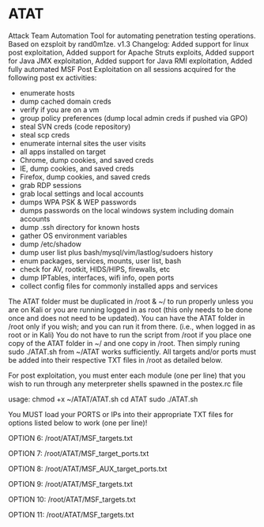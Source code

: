 # ATAT
Attack Team Automation Tool for automating penetration testing operations. Based on ezsploit by rand0m1ze.
v1.3 Changelog:
Added support for linux post exploitation,
Added support for Apache Struts exploits,
Added support for Java JMX exploitation,
Added support for Java RMI exploitation,
Added fully automated MSF Post Exploitation on all sessions acquired for the following post ex activities:
- enumerate hosts
- dump cached domain creds
- verify if you are on a vm
- group policy preferences (dump local admin creds if pushed via GPO)
- steal SVN creds (code repository)
- steal scp creds
- enumerate internal sites the user visits
- all apps installed on target
- Chrome, dump cookies, and saved creds
- IE, dump cookies, and saved creds
- Firefox, dump cookies, and saved creds
- grab RDP sessions
- grab local settings and local accounts
- dumps WPA PSK & WEP passwords
- dumps passwords on the local windows system including domain accounts
- dump .ssh directory for known hosts
- gather OS environment variables
- dump /etc/shadow
- dump user list plus bash/mysql/vim/lastlog/sudoers history
- enum packages, services, mounts, user list, bash
- check for AV, rootkit, HIDS/HIPS, firewalls, etc
- dump IPTables, interfaces, wifi info, open ports
- collect config files for commonly installed apps and services

The ATAT folder must be duplicated in /root & ~/ to run properly unless you are on Kali or you are running logged in as root (this only needs to be done once and does not need to be updated).
You can have the ATAT folder in /root only if you wish; and you can run it from there. (i.e., when logged in as root or in Kali)
You do not have to run the script from /root if you place one copy of the ATAT folder in ~/ and one copy in /root. Then simply runing sudo ./ATAT.sh from ~/ATAT works sufficiently.
All targets and/or ports must be added into their respective TXT files in /root as detailed below.

For post exploitation, you must enter each module (one per line) that you wish to run through any meterpreter shells spawned in the postex.rc file

usage:
chmod +x ~/ATAT/ATAT.sh
cd ATAT
sudo ./ATAT.sh

You MUST load your PORTS or IPs into their appropriate TXT files for options listed below to work (one per line)!

OPTION 6:
/root/ATAT/MSF_targets.txt

OPTION 7:
/root/ATAT/MSF_target_ports.txt

OPTION 8:
/root/ATAT/MSF_AUX_target_ports.txt

OPTION 9:
/root/ATAT/MSF_targets.txt

OPTION 10:
/root/ATAT/MSF_targets.txt

OPTION 11:
/root/ATAT/MSF_targets.txt
